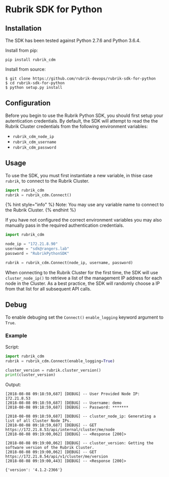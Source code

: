 # Rubrik SDK for Python

## Installation

The SDK has been tested against Python 2.7.6 and Python 3.6.4.

Install from pip:

`pip install rubrik_cdm`

Install from source:
```
$ git clone https://github.com/rubrik-devops/rubrik-sdk-for-python
$ cd rubrik-sdk-for-python
$ python setup.py install
``` 

## Configuration

Before you begin to use the Rubrik Python SDK, you should first setup your autentication credentials. By default, the SDK will attempt to read the the Rubrik Cluster credentials from the following environment variables:

* `rubrik_cdm_node_ip`
* `rubrik_cdm_username`
* `rubrik_cdm_password`

## Usage

To use the SDK, you must first instantiate a new variable, in thise case `rubrik`, to connect to the Rubrik Cluster.

```py
import rubrik_cdm
rubrik = rubrik_cdm.Connect()
```

{% hint style="info" %}
Note: You may use any variable name to connect to the Rubrik Cluster.
{% endhint %}

If you have not configured the correct environment variables you may also manually pass in the required authentication credentials.

```py
import rubrik_cdm

node_ip = "172.21.8.90"
username = "sdk@rangers.lab"
password = "RubrikPythonSDK"

rubrik = rubrik_cdm.Connect(node_ip, username, password)
```

When connecting to the Rubrik Cluster for the first time, the SDK will use `cluster_node_ip()` to retrieve a list of the management IP address for each node in the Cluster. As a best practice, the SDK will randomly choose a IP from that list for all subsequent API calls.


## Debug

To enable debuging set the `Connect()` `enable_logging` keyword argument to `True`.

### Example

Script:

```py
import rubrik_cdm
rubrik = rubrik_cdm.Connect(enable_logging=True)

cluster_version = rubrik.cluster_version()
print(cluster_version)
```

Output:

```
[2018-08-08 09:18:59,687] [DEBUG] -- User Provided Node IP: 172.21.8.53
[2018-08-08 09:18:59,687] [DEBUG] -- Username: demo
[2018-08-08 09:18:59,687] [DEBUG] -- Password: *******

[2018-08-08 09:18:59,687] [DEBUG] -- cluster_node_ip: Generating a list of all Cluster Node IPs.
[2018-08-08 09:18:59,687] [DEBUG] -- GET https://172.21.8.53/api/internal/cluster/me/node
[2018-08-08 09:19:00,062] [DEBUG] -- <Response [200]>

[2018-08-08 09:19:00,062] [DEBUG] -- cluster_version: Getting the software version of the Rubrik Cluster.
[2018-08-08 09:19:00,062] [DEBUG] -- GET https://172.21.8.54/api/v1/cluster/me/version
[2018-08-08 09:19:00,443] [DEBUG] -- <Response [200]>

{'version': '4.1.2-2366'}
```